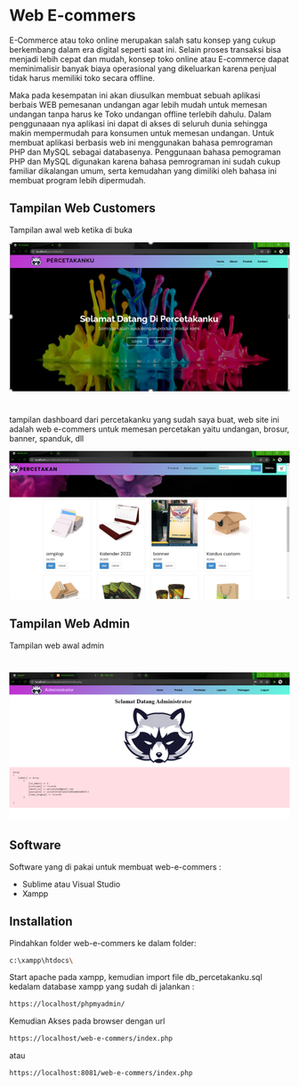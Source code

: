 # Web E-commers
E-Commerce atau toko online merupakan salah satu konsep yang cukup berkembang dalam era digital seperti saat ini. Selain proses transaksi bisa menjadi lebih cepat dan mudah, konsep toko online atau E-commerce dapat meminimalisir banyak biaya operasional yang dikeluarkan karena penjual tidak harus memiliki toko secara offline.

Maka pada kesempatan ini akan diusulkan membuat sebuah aplikasi berbais WEB pemesanan undangan agar lebih mudah untuk memesan undangan tanpa harus ke Toko undangan offline terlebih dahulu. Dalam penggunaaan nya aplikasi ini dapat di akses di seluruh dunia sehingga makin mempermudah para konsumen untuk memesan undangan. Untuk membuat aplikasi berbasis web ini menggunakan bahasa pemrograman PHP dan MySQL sebagai databasenya. Penggunaan bahasa pemograman PHP dan MySQL digunakan karena bahasa pemrograman ini sudah cukup familiar dikalangan umum, serta kemudahan yang dimiliki oleh bahasa ini membuat program lebih dipermudah.

## Tampilan Web Customers

Tampilan awal web ketika di buka

![alt text](https://github.com/MasRicardo/web-e-commers/blob/main/assets1/img/Screenshot%202024-12-18%20072640.png?raw=true)
#
tampilan dashboard dari percetakanku yang sudah saya buat, web site ini adalah web e-commers untuk memesan percetakan yaitu undangan, brosur, banner, spanduk, dll

![alt text](https://github.com/MasRicardo/web-e-commers/blob/main/assets1/img/Screenshot%202024-12-18%20072702.png?raw=true)

## Tampilan Web Admin
Tampilan web awal admin
#
![alt text](https://github.com/MasRicardo/web-e-commers/blob/main/assets1/img/Screenshot%202024-12-18%20072902.png?raw=true)

## Software
Software yang di pakai untuk membuat web-e-commers :
- Sublime atau Visual Studio
- Xampp

## Installation
Pindahkan folder web-e-commers ke dalam folder:

```sh
c:\xampp\htdocs\
```
Start apache pada xampp, kemudian import file db_percetakanku.sql kedalam database xampp yang sudah di jalankan :

```sh
https://localhost/phpmyadmin/
```
Kemudian Akses pada browser dengan url

```sh
https://localhost/web-e-commers/index.php
```
atau
```sh
https://localhost:8081/web-e-commers/index.php
```
